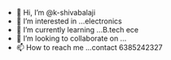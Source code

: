 - 👋 Hi, I’m @k-shivabalaji
- 👀 I’m interested in ...electronics
- 🌱 I’m currently learning ...B.tech ece
- 💞️ I’m looking to collaborate on ...
- 📫 How to reach me ...contact 6385242327

<!---
k-shivabalaji/k-shivabalaji is a ✨ special ✨ repository because its `README.md` (this file) appears on your GitHub profile.
You can click the Preview link to take a look at your changes.
--->
